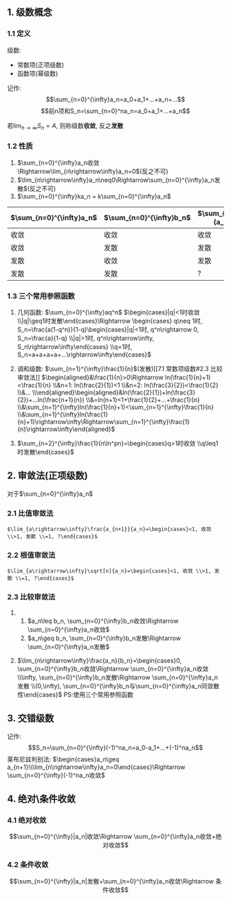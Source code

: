 ## 1. 级数概念

### 1.1 定义

级数:
+ 常数项(正项级数)
+ 函数项(幂级数)

记作:
$$\sum_{n=0}^{\infty}a_n=a_0+a_1+...+a_n+...$$
$$前n项和S_n=\sum_{n=0}^na_n=a_0+a_1+...+a_n$$

若$\lim_{n\rightarrow \infty}S_n = A$, 则称级数**收敛**, 反之**发散**

### 1.2 性质

1. $\sum_{n=0}^{\infty}a_n收敛\Rightarrow\lim_{n\rightarrow\infty}a_n=0$(反之不可)
2. $\lim_{n\rightarrow\infty}a_n\neq0\Rightarrow\sum_{n=0}^{\infty}a_n发散$(反之不可)
3. $\sum_{n=0}^{\infty}ka_n = k\sum_{n=0}^{\infty}a_n$

| $\sum_{n=0}^{\infty}a_n$ | $\sum_{n=0}^{\infty}b_n$ | $\sum_{n=0}^{\infty}(a_n+b_n)$ |
|- |- |- |
| 收敛 | 收敛 | 收敛 |
| 收敛 | 发散 | 发散 |
| 发散 | 收敛 | 发散 |
| 发散 | 发散 | ? |

### 1.3 三个常用参照函数

1. 几何函数: $\sum_{n=0}^{\infty}aq^n$
	$\begin{cases}|q|<1时收敛 \\|q|\geq1时发散\end{cases}\Rightarrow \begin{cases} q\neq 1时, S_n=\frac{a(1-q^n)}{1-q}\begin{cases}|q|<1时, q^n\rightarrow 0, S_n=\frac{a}{1-q} \\|q|>1时, q^n\rightarrow\infty, S_n\rightarrow\infty\end{cases} \\q=1时, S_n=a+a+a+a+...\rightarrow\infty\end{cases}$

2. 调和级数: $\sum_{n=1}^{\infty}\frac{1}{n}$(发散)[[7.1 常数项级数#2.3 比较审敛法]]
	$\begin{aligned}&\frac{1}{n}>0\Rightarrow ln(\frac{1}{n}+1)<\frac{1}{n} \\&n=1: ln(\frac{2}{1})<1 \\&n=2: ln(\frac{3}{2})<\frac{1}{2} \\&... \\\end{aligned}\begin{aligned}&ln(\frac{2}{1})+ln(\frac{3}{2})+...ln(\frac{n+1}{n}) \\&=ln(n+1)<1+\frac{1}{2}+...+\frac{1}{n} \\&\sum_{n=1}^{\infty}ln(\frac{1}{n}+1)<\sum_{n=1}^{\infty}\frac{1}{n} \\&\sum_{n=1}^{\infty}ln(\frac{1}{n}+1)\rightarrow\infty\Rightarrow\sum_{n=1}^{\infty}\frac{1}{n}\rightarrow\infty\end{aligned}$

3. $\sum_{n=2}^{\infty}\frac{1}{n\ln^pn}=\begin{cases}q>1时收敛 \\q\leq1时发散\end{cases}$



## 2. 审敛法(正项级数)

对于$\sum_{n=0}^{\infty}a_n$
### 2.1 比值审敛法
	$\lim_{a\rightarrow\infty}\frac{a_{n+1}}{a_n}=\begin{cases}<1, 收敛 \\>1, 发散 \\=1, ?\end{cases}$

### 2.2 根值审敛法
	$\lim_{a\rightarrow\infty}\sqrt[n]{a_n}=\begin{cases}<1, 收敛 \\>1, 发散 \\=1, ?\end{cases}$

### 2.3 比较审敛法
 1.  
	 1. $a_n\leq b_n, \sum_{n=0}^{\infty}b_n收敛\Rightarrow \sum_{n=0}^{\infty}a_n收敛$ 
	 2. $a_n\geq b_n, \sum_{n=0}^{\infty}b_n发散\Rightarrow \sum_{n=0}^{\infty}a_n发散$ 

2. $\lim_{n\rightarrow\infty}\frac{a_n}{b_n}=\begin{cases}0, \sum_{n=0}^{\infty}b_n收敛\Rightarrow \sum_{n=0}^{\infty}a_n收敛 \\\infty, \sum_{n=0}^{\infty}b_n发散\Rightarrow \sum_{n=0}^{\infty}a_n发散 \\(0,\infty), \sum_{n=0}^{\infty}b_n与\sum_{n=0}^{\infty}a_n同敛散性\end{cases}$
			PS:使用三个常用参照函数

## 3. 交错级数

记作:
$$S_n=\sum_{n=0}^{\infty}(-1)^na_n=a_0-a_1+...+(-1)^na_n$$
莱布尼兹判别法: $\begin{cases}a_n\geq a_{n+1}\\\lim_{n\rightarrow\infty}a_n=0\end{cases}\Rightarrow \sum_{n=0}^{\infty}(-1)^na_n收敛$

## 4. 绝对\\条件收敛

### 4.1 绝对收敛
$$\sum_{n=0}^{\infty}|a_n|收敛\Rightarrow \sum_{n=0}^{\infty}a_n收敛+绝对收敛$$

### 4.2 条件收敛
$$\sum_{n=0}^{\infty}|a_n|发散+\sum_{n=0}^{\infty}a_n收敛\Rightarrow 条件收敛$$

